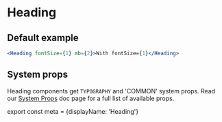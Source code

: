 # Heading

## Default example
```.jsx
<Heading fontSize={1} mb={2}>With fontSize={1}</Heading>
```

## System props

Heading components get `TYPOGRAPHY` and 'COMMON' system props. Read our [System Props](/system-props) doc page for a full list of available props.

export const meta = {displayName: 'Heading'}
